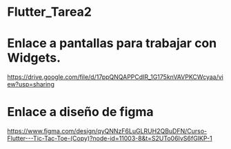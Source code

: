 # Flutter_Tarea2

# Enlace a pantallas para trabajar con Widgets.  
https://drive.google.com/file/d/17ppQNQAPPCdIR_1G175knVAVPKCWcyaa/view?usp=sharing

# Enlace a diseño de figma
https://www.figma.com/design/qyQNNzF6LuGLRUH2QBuDFN/Curso-Flutter---Tic-Tac-Toe-(Copy)?node-id=11003-8&t=S2UTo06IvS6fGIKP-1